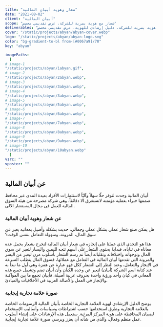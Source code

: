 ```yaml
---
title: "شعار وهوية أبيان المالية"
date: "2021-08-02"
client: "أبيان المالية"
scope: "شعار مع هوية بصرية للشركة، عرض تقديمي مخصص"
deliverables: "شعار مبتكر مع عدد من الخيارات، هوية بصرية للشركة، دليل إرشادي للهوية، عرض تقديمي مخصص"
cover: "/static/projects/abyan/abyan-cover.webp"
logo: "/static/projects/abyan/abyan-logo.svg"
color: "bg-gradient-to-bl from-[#0067a9]/70"
key: "abyan"

imagePaths:
  [
# image-1
"/static/projects/abyan/1abyan.gif",
# image-2
"/static/projects/abyan/2abyan.webp",
# image-3
"/static/projects/abyan/3abyan.webp",
# image-4
"/static/projects/abyan/3abyan.webp",
# image-5
"/static/projects/abyan/5abyan.webp",
# image-6
"/static/projects/abyan/6abyan.webp",
# image-7
"/static/projects/abyan/7abyan.webp",
# image-8
"/static/projects/abyan/8abyan.webp",
# image-9
"/static/projects/abyan/9abyan.webp",
# image-10
"/static/projects/abyan/10abyan.webp"
  ]
vsrc: ""
vposter: ""
---
```


## عن أبيان المالية

أبيان المالية وجدت لتوفر حلّا سهلاً وآليّاً لاستثمارات الأفراد بعيدة المدى عبر محافظ صممها خبراء بعملية مؤتمتة لاتستغرق الا دقائقاً. وهي شركة مصرحة من هيئة السوق المالية للعمل في مجال المستشار الآلي.

### عن شعار وهوية أبيان المالية

هل يمكن صنع شعار عملي بشكل عملي وجمالي، حديث بشكله وأصيل بمعانيه يعبر عن سوق المال، المرونة، وسهولة التعامل بنفس الوقت؟

هذا هو التحدي الذي عملنا على إنجازه في شعار أبيان المالية لنخرج بشعار يحمل عدة معاناه في ثناياه، فبدايةً يحتوي الشعار على أسهم تتجه لليمين واليسار لتعبر عن سوق المال وتوجهاته واختلافاته وتقلباته أيضاً تم رسم الشعار بأسلوب مرن ليعبر عن اليسر والمرونة التي تقدمها أبيان المالية في التعامل مع عملائها، فسوق المال يتطلب السرعة في الإنجاز والتعامل، وعند النظر إلى الشعار ككل فهو عبارة عن همزة وهي أول ما نبدأ به عند كتابة اسم الشركة (أبيان) لنعبر عن وحدة الكيان وأن أبيان تضم وتشمل جميع هذه المعاني في كيان واحد ورؤية واحدة بحروف عربية أصيلة، فأبيان تجمع ما بين المواكبة والإنجاز في العمل والأصالة العربية في الأخلاقيات والمبادئ.

### صورة علامة تجارية إيجابية

يوضح الدليل الإرشادي لهوية العلامة التجارية الخاصة بأبيان المالية الرسومات الخاصة
بالعلامة التجارية وطرق استخدامها حسب اشتراطات وسياسات وأساليب الإستخدام
لضمان المحافظة على هوية المركز المرئية.
ستعمل هذه الإرشادات على إنشاء أسلوب عمل منظم وفعال، والذي من شأنه أن يعزز
ويرسي صورة علامة تجارية إيجابية.

